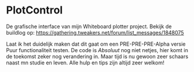 # PlotControl
De grafische interface van mijn Whiteboard plotter project.
Bekijk de buildlog op: 
https://gathering.tweakers.net/forum/list_messages/1848075

Laat ik het duidelijk maken dat dit gaat om een PRE-PRE-PRE-Alpha versie
Puur functionaliteit testen. De code is *Absoluut* nog niet netjes, hier komt in de toekomst
zeker nog verandering in. Maar tijd is nu gewoon zeer schaars naast mn studie en leven.
Alle hulp en tips zijn altijd zeer welkom!

